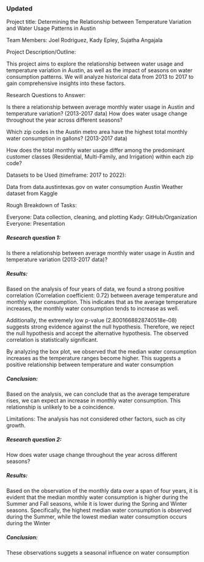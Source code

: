 



### Updated

Project title:
Determining the Relationship between Temperature Variation and Water Usage Patterns in Austin

Team Members:
Joel Rodriguez, Kady Epley, Sujatha Angajala

Project Description/Outline:

This project aims to explore the relationship between water usage and temperature variation in Austin, as well as the impact of seasons on water consumption patterns. We will analyze historical data from 2013 to 2017 to gain comprehensive insights into these factors.

Research Questions to Answer:

Is there a relationship between average monthly water usage in Austin and temperature variation? (2013-2017 data)
How does water usage change throughout the year across different seasons?

Which zip codes in the Austin metro area have the highest total monthly water consumption in gallons? (2013-2017 data)

How does the total monthly water usage differ among the predominant customer classes (Residential, Multi-Family, and Irrigation) within each zip code?

Datasets to be Used (timeframe: 2017 to 2022):

Data from data.austintexas.gov on water consumption
Austin Weather dataset from Kaggle

Rough Breakdown of Tasks:

Everyone: Data collection, cleaning, and plotting
Kady: GitHub/Organization
Everyone: Presentation

##### Research question 1:
Is there a relationship between average monthly water usage in Austin and temperature variation (2013-2017 data)?
##### Results:
Based on the analysis of four years of data, we found a strong positive correlation (Correlation coefficient: 0.72) between average temperature and monthly water consumption. This indicates that as the average temperature increases, the monthly water consumption tends to increase as well.

Additionally, the extremely low p-value (2.8001668828740518e-08) suggests strong evidence against the null hypothesis. Therefore, we reject the null hypothesis and accept the alternative hypothesis. The observed correlation is statistically significant.

By analyzing the box plot, we observed that the median water consumption increases as the temperature ranges become higher. This suggests a positive relationship between temperature and water consumption
##### Conclusion:
Based on the analysis, we can conclude that as the average temperature rises, we can expect an increase in monthly water consumption. This relationship is unlikely to be a coincidence.

Limitations: The analysis has not considered other factors, such as city growth.
##### Research question 2:
How does water usage change throughout the year across different seasons?
##### Results:
Based on the observation of the monthly data over a span of four years, it is evident that the median monthly water consumption is higher during the Summer and Fall seasons, while it is lower during the Spring and Winter seasons. Specifically, the highest median water consumption is observed during the Summer, while the lowest median water consumption occurs during the Winter
##### Conclusion:
These observations suggets a seasonal influence on water consumption
